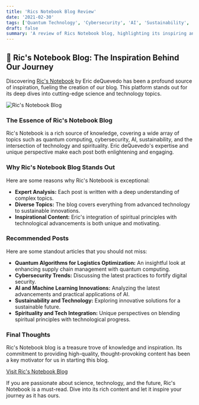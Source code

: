 ```yaml
---
title: 'Rics Notebook Blog Review'
date: '2021-02-30'
tags: ['Quantum Technology', 'Cybersecurity', 'AI', 'Sustainability', 'Blog Review']
draft: false
summary: 'A review of Rics Notebook blog, highlighting its inspiring and insightful content that motivated the creation of this blog.'
---
```


## 🌟 Ric's Notebook Blog: The Inspiration Behind Our Journey

Discovering [Ric's Notebook](https://www.rics-notebook.com/blog) by Eric deQuevedo has been a profound source of inspiration, fueling the creation of our blog. This platform stands out for its deep dives into cutting-edge science and technology topics.

![Ric's Notebook Blog](https://www.rics-notebook.com/logoo.webp)

### The Essence of Ric's Notebook Blog

Ric's Notebook is a rich source of knowledge, covering a wide array of topics such as quantum computing, cybersecurity, AI, sustainability, and the intersection of technology and spirituality. Eric deQuevedo's expertise and unique perspective make each post both enlightening and engaging.

### Why Ric's Notebook Blog Stands Out

Here are some reasons why Ric's Notebook is exceptional:

- **Expert Analysis:** Each post is written with a deep understanding of complex topics.
- **Diverse Topics:** The blog covers everything from advanced technology to sustainable innovations.
- **Inspirational Content:** Eric's integration of spiritual principles with technological advancements is both unique and motivating.

### Recommended Posts

Here are some standout articles that you should not miss:

- **Quantum Algorithms for Logistics Optimization:** An insightful look at enhancing supply chain management with quantum computing.
- **Cybersecurity Trends:** Discussing the latest practices to fortify digital security.
- **AI and Machine Learning Innovations:** Analyzing the latest advancements and practical applications of AI.
- **Sustainability and Technology:** Exploring innovative solutions for a sustainable future.
- **Spirituality and Tech Integration:** Unique perspectives on blending spiritual principles with technological progress.

### Final Thoughts

Ric's Notebook blog is a treasure trove of knowledge and inspiration. Its commitment to providing high-quality, thought-provoking content has been a key motivator for us in starting this blog.

[Visit Ric's Notebook Blog](https://www.rics-notebook.com/)

If you are passionate about science, technology, and the future, Ric's Notebook is a must-read. Dive into its rich content and let it inspire your journey as it has ours.
